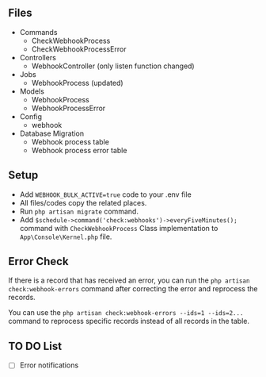 ## Files

- Commands
  - CheckWebhookProcess
  - CheckWebhookProcessError
- Controllers
  - WebhookController (only listen function changed)
- Jobs
  - WebhookProcess (updated)
- Models
  - WebhookProcess
  - WebhookProcessError
- Config
  - webhook
- Database Migration
  - Webhook process table
  - Webhook process error table

## Setup

- Add `WEBHOOK_BULK_ACTIVE=true` code to your .env file
- All files/codes copy the related places.
- Run `php artisan migrate` command.
- Add `$schedule->command('check:webhooks')->everyFiveMinutes();` command with `CheckWebhookProcess` Class implementation to `App\Console\Kernel.php` file.

## Error Check

If there is a record that has received an error, you can run the `php artisan check:webhook-errors` command after correcting the error and reprocess the records.

You can use the `php artisan check:webhook-errors --ids=1 --ids=2...` command to reprocess specific records instead of all records in the table.

## TO DO List

- [ ] Error notifications